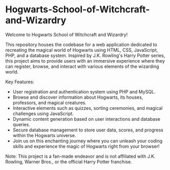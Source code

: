 # Hogwarts-School-of-Witchcraft-and-Wizardry
Welcome to Hogwarts School of Witchcraft and Wizardry!

This repository houses the codebase for a web application dedicated to recreating the magical world of Hogwarts using HTML, CSS, JavaScript, PHP, and a database system. Inspired by J.K. Rowling's Harry Potter series, this project aims to provide users with an immersive experience where they can register, browse, and interact with various elements of the wizarding world.

Key Features:

- User registration and authentication system using PHP and MySQL.
- Browse and discover information about Hogwarts, its houses, professors, and magical creatures.
- Interactive elements such as quizzes, sorting ceremonies, and magical challenges using JavaScript.
- Dynamic content generation based on user interactions and database queries.
- Secure database management to store user data, scores, and progress within the Hogwarts universe.
- Join us on this enchanting journey where you can unleash your coding skills and experience the magic of Hogwarts right from your browser!

Note: This project is a fan-made endeavor and is not affiliated with J.K. Rowling, Warner Bros., or the official Harry Potter franchise.


